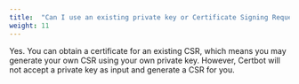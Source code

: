 ```yaml
---
title:  "Can I use an existing private key or Certificate Signing Request (CSR) with Certbot?"
weight: 11
---
```


Yes. You can obtain a certificate for an existing CSR, which means you may generate your own CSR using your own private key. However, Certbot will not accept a private key as input and generate a CSR for you.
